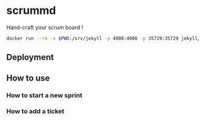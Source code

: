 # scrummd

Hand-craft your scrum board !

```sh
docker run --rm -v $PWD:/srv/jekyll -p 4000:4000 -p 35729:35729 jekyll/jekyll jekyll serve --verbose --livereload
```

## Deployment

##  How to use

### How to start a new sprint

### How to add a ticket

